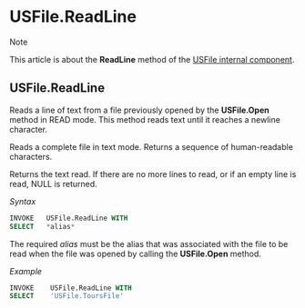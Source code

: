 # USFile.ReadLine



> [!NOTE]
> This article is about the **ReadLine** method of the [USFile internal component](/docs/Extensions/USFile%20internal%20component).

## **USFile.ReadLine**

Reads a line of text from a file previously opened by the **USFile.Open** method in READ mode. This method reads text until it reaches a newline character.

Reads a complete file in text mode. Returns a sequence of human-readable characters.

Returns the text read. If there are no more lines to read, or if an empty line is read, NULL is returned.

*Syntax*

```sql
INVOKE   USFile.ReadLine WITH
SELECT   *alias*
```

The required *alias* must be the alias that was associated with the file to be read when the file was opened by calling the **USFile.Open** method.

*Example*

```sql
INVOKE    USFile.ReadLine WITH
SELECT    'USFile.ToursFile'
```

 